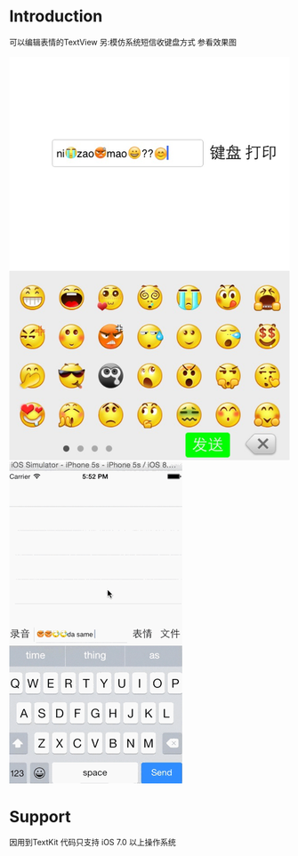 # Introduction
可以编辑表情的TextView 另:模仿系统短信收键盘方式 参看效果图
<br/>
<br/>
<img  src="demo.png"  alt="demo.png" />
<img  src="ios7Key.gif"  alt="ios7Key.gif" />
# Support
因用到TextKit 代码只支持 iOS 7.0 以上操作系统
